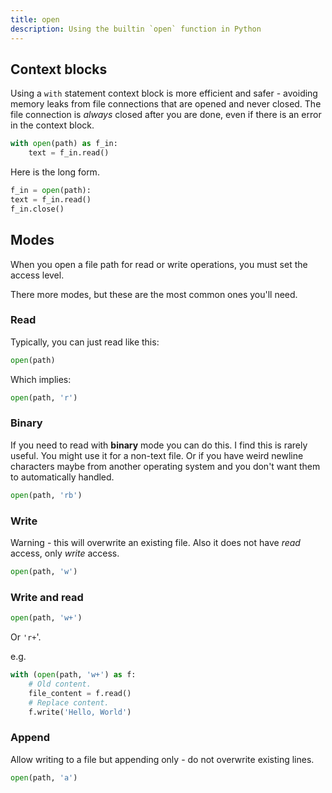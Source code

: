 ```yaml
---
title: open
description: Using the builtin `open` function in Python
---
```



## Context blocks

Using a `with` statement context block is more efficient and safer - avoiding memory leaks from file connections that are opened and never closed. The file connection is _always_ closed after you are done, even if there is an error in the context block.

```python
with open(path) as f_in:
    text = f_in.read()
```

Here is the long form.

```python
f_in = open(path):
text = f_in.read()
f_in.close()
```


## Modes

When you open a file path for read or write operations, you must set the access level.

There more modes, but these are the most common ones you'll need.

### Read

Typically, you can just read like this:

```python
open(path)
```

Which implies:

```python
open(path, 'r')
```

### Binary

If you need to read with **binary** mode you can do this. I find this is rarely useful. You might use it for a non-text file. Or if you have weird newline characters maybe from another operating system and you don't want them to automatically handled.

```python
open(path, 'rb')
```

### Write

Warning - this will overwrite an existing file. Also it does not have _read_ access, only _write_ access.

```python
open(path, 'w')
```

### Write and read

```python
open(path, 'w+')
```

Or `'r+`'.

e.g.

```python
with (open(path, 'w+') as f:
    # Old content.
    file_content = f.read()
    # Replace content.
    f.write('Hello, World')
```

### Append

Allow writing to a file but appending only - do not overwrite existing lines.

```python
open(path, 'a')
```
